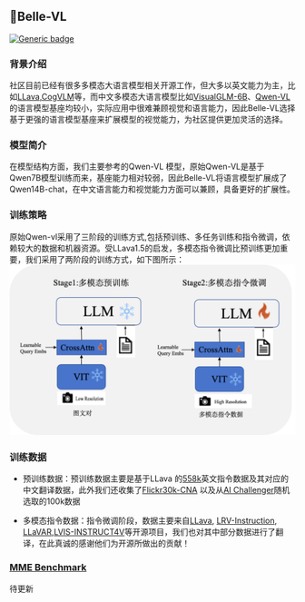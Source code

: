 
## 📝Belle-VL
[![Generic badge](https://img.shields.io/badge/🤗-Huggingface%20Repo2-green.svg)](https://huggingface.co/BELLE-2/BELLE-VL)
### 背景介绍
社区目前已经有很多多模态大语言模型相关开源工作，但大多以英文能力为主，比如[LLava](https://github.com/haotian-liu/LLaVA),[CogVLM](https://github.com/THUDM/CogVLM)等，而中文多模态大语言模型比如[VisualGLM-6B](https://github.com/THUDM/VisualGLM-6B)、[Qwen-VL](https://github.com/QwenLM/Qwen-VL)的语言模型基座均较小，实际应用中很难兼顾视觉和语言能力，因此Belle-VL选择基于更强的语言模型基座来扩展模型的视觉能力，为社区提供更加灵活的选择。

### 模型简介
在模型结构方面，我们主要参考的Qwen-VL 模型，原始Qwen-VL是基于Qwen7B模型训练而来，基座能力相对较弱，因此Belle-VL将语言模型扩展成了Qwen14B-chat，在中文语言能力和视觉能力方面可以兼顾，具备更好的扩展性。

### 训练策略
原始Qwen-vl采用了三阶段的训练方式,包括预训练、多任务训练和指令微调，依赖较大的数据和机器资源。受LLava1.5的启发，多模态指令微调比预训练更加重要，我们采用了两阶段的训练方式，如下图所示：
![Traing_stage](./train.png)

### 训练数据
* 预训练数据：预训练数据主要是基于LLava 的[558k](https://huggingface.co/datasets/liuhaotian/LLaVA-Pretrain)英文指令数据及其对应的中文翻译数据，此外我们还收集了[Flickr30k-CNA](https://zero.so.com/) 以及从[AI Challenger](https://tianchi.aliyun.com/dataset/145781?spm=a2c22.12282016.0.0.5c823721PG2nBW)随机选取的100k数据

* 多模态指令数据：指令微调阶段，数据主要来自[LLava](https://github.com/haotian-liu/LLaVA), [LRV-Instruction](https://github.com/FuxiaoLiu/LRV-Instruction), [LLaVAR](https://github.com/SALT-NLP/LLaVAR),[LVIS-INSTRUCT4V](https://github.com/X2FD/LVIS-INSTRUCT4V)等开源项目，我们也对其中部分数据进行了翻译，在此真诚的感谢他们为开源所做出的贡献！

### [MME Benchmark](https://github.com/BradyFU/Awesome-Multimodal-Large-Language-Models/tree/Evaluation)
待更新
